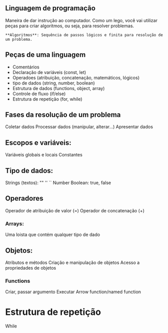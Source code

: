 ## Linguagem de programação

Maneira de dar instrução ao computador.
Como um lego, você vai utilizar peças para criar algoritmos, ou seja, para resolver problemas.

    **Algoritmos**: Sequência de passos lógicos e finita para resolução de um problema.

## Peças de uma linguagem

- Comentários
- Declaração de variáveis (const, let)
- Operadoes (atribuição, concatenação, matemáticos, lógicos)
- tipo de dados (string, number, boolean)
- Estrutura de dados (functions, object, array)
- Controle de fluxo (if/else)
- Estrutura de repetição (for, while)

## Fases da resolução de um problema

Coletar dados
Processar dados (manipular, alterar...)
Apresentar dados

## Escopos e variáveis:

Variáveis globais e locais
Constantes

## Tipo de dados:

Strings (textos): "" '' `` 
Number
Boolean: true, false

## Operadores

Operador de atribuição de valor (=)
Operador de concatenação (+)

### Arrays:

Uma loista que contém qualquer tipo de dado

## Objetos: 

Atributos e métodos
Criação e manipulação de objetos
Acesso a propriedades de objetos

### Functions

Criar, passar argumento
Executar
Arrow function/named function

# Estrutura de repetição

While